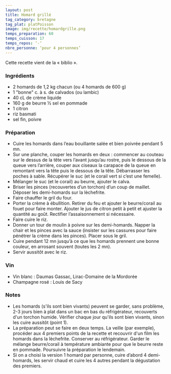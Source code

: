 ```yaml
---
layout: post
title: Homard grillé
tag_category: bretagne
tag_plat: platPoisson
image: img/recette/homardgrille.png
temps_preparation: 60
temps_cuisson: 17
temps_repos: ‘-‘
nbre_personne: ‘pour 4 personnes’
---
```

Cette recette vient de la « biblio ».

### Ingrédients
* 2 homards de 1,2 kg chacun (ou 4 homards de 600 g)
* 1 "bonne" c. à s. de calvados (ou lambic)
* 40 cL de crème liquide
* 160 g de beurre ½ sel en pommade
* 1 citron
* riz basmati
* sel fin, poivre

### Préparation
* Cuire les homards dans l’eau bouillante salée et bien poivrée pendant 5 mn.
* Sur une planche, couper les homards en deux : commencer au couteau sur le dessus de la tête vers l’avant jusqu’au rostre, puis le dessous de la queue vers l’arrière, couper aux ciseaux la carapace de la queue en remontant vers la tête puis le dessous de la tête. Débarrasser les poches à sable. Récupérer le suc (et le corail vert si c’est une femelle).
* Mélanger le suc (et le corail) au beurre, ajouter le calva.
* Briser les pinces (recouvertes d’un torchon) d’un coup de maillet. Déposer les demi-homards sur la lèchefrite.
* Faire chauffer le gril du four.
* Porter la crème à ébullition. Retirer du feu et ajouter le beurre/corail au fouet pour faire monter. Ajouter le jus de citron petit à petit et ajuster la quantité au goût. Rectifier l’assaisonnement si nécessaire.
* Faire cuire le riz.
* Donner un tour de moulin à poivre sur les demi-homards. Napper la chair et les pinces avec la sauce (insister sur les cassures pour faire pénétrer la crème dans les pinces). Placer sous le gril.
* Cuire pendant 12 mn jusqu’à ce que les homards prennent une bonne couleur, en arrosant souvent (toutes les 2 mn).
* Servir aussitôt avec le riz.

### Vin
* Vin blanc : Daumas Gassac, Lirac-Domaine de la Mordorée
* Champagne rosé : Louis de Sacy

### Notes
* Les homards (s'ils sont bien vivants) peuvent se garder, sans problème, 2-3 jours bien à plat dans un bac en bas du réfrigérateur, recouverts d'un torchon humide. Vérifier chaque jour qu'ils sont bien vivants, sinon les cuire aussitôt (point 1).
* La préparation peut se faire en deux temps. La veille (par exemple), procéder aux 4 premiers points de la recette et recouvrir d'un film les homards dans la lèchefrite. Conserver au réfrigérateur. Garder le mélange beurre/corail à température ambiante pour que le beurre reste en pommade. Poursuivre la préparation le lendemain.   
* Si on a choisi la version 1 homard par personne, cuire d’abord 4 demi-homards, les servir chaud et cuire les 4 autres pendant la dégustation des premiers.
